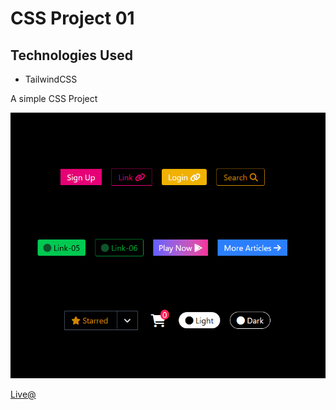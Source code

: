 # CSS Project 01

## Technologies Used
- TailwindCSS

A simple CSS Project

![image](./project%20image.png)

[Live@](https://aljusabu.github.io/CSS-Project-01/)
